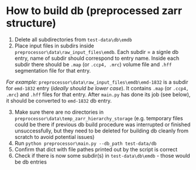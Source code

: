 # How to build db (preprocessed zarr structure)
1. Delete all subdirectories from `test-data\db\emdb`
2. Place input files in subdirs inside `preprocessor\data\raw_input_files\emdb`. Each subdir = a signle db entry, name of subdir should correspond to entry name. Inside each subdir there should be `.map` (or `.ccp4, .mrc`)  volume file and `.hff` segmentation file for that entry.

*For example:*
`preprocessor\data\raw_input_files\emdb\emd-1832` is a subdir for `emd-1832` entry (*ideally should be lower case*). It contains `.map` (or `.ccp4, .mrc`) and `.hff` files for that entry. After `main.py` has done its job (see below), it should be converted to `emd-1832` db entry.

3. Make sure there are no directories in `preprocessor\data\temp_zarr_hierarchy_storage` (e.g. temporary files could  be there if previous db build procedure was interrupted or finished unsuccessfully, but they need to be deleted for building db cleanly from scratch to avoid potential issues)
4. Run `python preprocessor\main.py --db_path test-data/db`
5. Confirm that dict with file pathes printed out by the script is correct
6. Check if there is now some subdir(s) in `test-data\db\emdb` - those would be db entries
